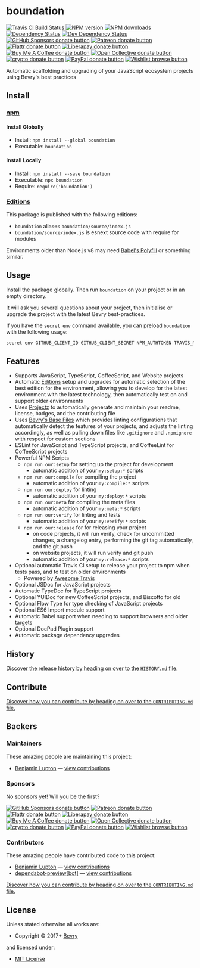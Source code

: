 <!-- TITLE/ -->

<h1>boundation</h1>

<!-- /TITLE -->


<!-- BADGES/ -->

<span class="badge-travisci"><a href="http://travis-ci.com/bevry/boundation" title="Check this project's build status on TravisCI"><img src="https://img.shields.io/travis/com/bevry/boundation/master.svg" alt="Travis CI Build Status" /></a></span>
<span class="badge-npmversion"><a href="https://npmjs.org/package/boundation" title="View this project on NPM"><img src="https://img.shields.io/npm/v/boundation.svg" alt="NPM version" /></a></span>
<span class="badge-npmdownloads"><a href="https://npmjs.org/package/boundation" title="View this project on NPM"><img src="https://img.shields.io/npm/dm/boundation.svg" alt="NPM downloads" /></a></span>
<span class="badge-daviddm"><a href="https://david-dm.org/bevry/boundation" title="View the status of this project's dependencies on DavidDM"><img src="https://img.shields.io/david/bevry/boundation.svg" alt="Dependency Status" /></a></span>
<span class="badge-daviddmdev"><a href="https://david-dm.org/bevry/boundation#info=devDependencies" title="View the status of this project's development dependencies on DavidDM"><img src="https://img.shields.io/david/dev/bevry/boundation.svg" alt="Dev Dependency Status" /></a></span>
<br class="badge-separator" />
<span class="badge-githubsponsors"><a href="https://github.com/sponsors/balupton" title="Donate to this project using GitHub Sponsors"><img src="https://img.shields.io/badge/github-donate-yellow.svg" alt="GitHub Sponsors donate button" /></a></span>
<span class="badge-patreon"><a href="https://patreon.com/bevry" title="Donate to this project using Patreon"><img src="https://img.shields.io/badge/patreon-donate-yellow.svg" alt="Patreon donate button" /></a></span>
<span class="badge-flattr"><a href="https://flattr.com/profile/balupton" title="Donate to this project using Flattr"><img src="https://img.shields.io/badge/flattr-donate-yellow.svg" alt="Flattr donate button" /></a></span>
<span class="badge-liberapay"><a href="https://liberapay.com/bevry" title="Donate to this project using Liberapay"><img src="https://img.shields.io/badge/liberapay-donate-yellow.svg" alt="Liberapay donate button" /></a></span>
<span class="badge-buymeacoffee"><a href="https://buymeacoffee.com/balupton" title="Donate to this project using Buy Me A Coffee"><img src="https://img.shields.io/badge/buy%20me%20a%20coffee-donate-yellow.svg" alt="Buy Me A Coffee donate button" /></a></span>
<span class="badge-opencollective"><a href="https://opencollective.com/bevry" title="Donate to this project using Open Collective"><img src="https://img.shields.io/badge/open%20collective-donate-yellow.svg" alt="Open Collective donate button" /></a></span>
<span class="badge-crypto"><a href="https://bevry.me/crypto" title="Donate to this project using Cryptocurrency"><img src="https://img.shields.io/badge/crypto-donate-yellow.svg" alt="crypto donate button" /></a></span>
<span class="badge-paypal"><a href="https://bevry.me/paypal" title="Donate to this project using Paypal"><img src="https://img.shields.io/badge/paypal-donate-yellow.svg" alt="PayPal donate button" /></a></span>
<span class="badge-wishlist"><a href="https://bevry.me/wishlist" title="Buy an item on our wishlist for us"><img src="https://img.shields.io/badge/wishlist-donate-yellow.svg" alt="Wishlist browse button" /></a></span>

<!-- /BADGES -->


<!-- DESCRIPTION/ -->

Automatic scaffolding and upgrading of your JavaScript ecosystem projects using Bevry's best practices

<!-- /DESCRIPTION -->


<!-- INSTALL/ -->

<h2>Install</h2>

<a href="https://npmjs.com" title="npm is a package manager for javascript"><h3>npm</h3></a>
<h4>Install Globally</h4>
<ul>
<li>Install: <code>npm install --global boundation</code></li>
<li>Executable: <code>boundation</code></li>
</ul>
<h4>Install Locally</h4>
<ul>
<li>Install: <code>npm install --save boundation</code></li>
<li>Executable: <code>npx boundation</code></li>
<li>Require: <code>require('boundation')</code></li>
</ul>

<h3><a href="https://editions.bevry.me" title="Editions are the best way to produce and consume packages you care about.">Editions</a></h3>

<p>This package is published with the following editions:</p>

<ul><li><code>boundation</code> aliases <code>boundation/source/index.js</code></li>
<li><code>boundation/source/index.js</code> is esnext source code with require for modules</li></ul>

<p>Environments older than Node.js v8 may need <a href="https://babeljs.io/docs/usage/polyfill/" title="A polyfill that emulates missing ECMAScript environment features">Babel's Polyfill</a> or something similar.</p>

<!-- /INSTALL -->


## Usage

Install the package globally. Then run `boundation` on your project or in an empty directory.

It will ask you several questions about your project, then initialise or upgrade the project with the latest Bevry best-practices.

If you have the `secret env` command available, you can preload `boundation` with the following usage:

```bash
secret env GITHUB_CLIENT_ID GITHUB_CLIENT_SECRET NPM_AUTHTOKEN TRAVIS_NOTIFICATION_EMAIL SURGE_LOGIN SURGE_TOKEN NOW_TOKEN -- boundation
```

## Features

-   Supports JavaScript, TypeScript, CoffeeScript, and Website projects
-   Automatic [Editions](https://github.com/bevry/editions) setup and upgrades for automatic selection of the best edition for the environment, allowing you to develop for the latest environment with the latest technology, then automatically test on and support older environments
-   Uses [Projectz](https://github.com/bevry/projectz) to automatically generate and maintain your readme, license, badges, and the contributing file
-   Uses [Bevry's Base Files](https://github.com/bevry/base) which provides linting configurations that automatically detect the features of your projects, and adjusts the linting accordingly, as well as pulling down files like `.gitignore` and `.npmignore` with respect for custom sections
-   ESLint for JavaScript and TypeScript projects, and CoffeeLint for CoffeeScript projects
-   Powerful NPM Scripts
    -   `npm run our:setup` for setting up the project for development
        -   automatic addition of your `my:setup:*` scripts
    -   `npm run our:compile` for compiling the project
        -   automatic addition of your `my:compile:*` scripts
    -   `npm run our:deploy` for linting
        -   automatic addition of your `my:deploy:*` scripts
    -   `npm run our:meta` for compiling the meta files
        -   automatic addition of your `my:meta:*` scripts
    -   `npm run our:verify` for linting and tests
        -   automatic addition of your `my:verify:*` scripts
    -   `npm run our:release` for for releasing your project
        -   on code projects, it will run verify, check for uncommitted changes, a changelog entry, performing the git tag automatically, and the git push
        -   on website projects, it will run verify and git push
        -   automatic addition of your `my:release:*` scripts
-   Optional automatic Travis CI setup to release your project to npm when tests pass, and to test on older environments
    -   Powered by [Awesome Travis](https://github.com/bevry/awesome-travis)
-   Optional JSDoc for JavaScript projects
-   Automatic TypeDoc for TypeScript projects
-   Optional YUIDoc for new CoffeeScript projects, and Biscotto for old
-   Optional Flow Type for type checking of JavaScript projects
-   Optional ES6 Import module support
-   Automatic Babel support when needing to support browsers and older targets
-   Optional DocPad Plugin support
-   Automatic package dependency upgrades

<!-- HISTORY/ -->

<h2>History</h2>

<a href="https://github.com/bevry/boundation/blob/master/HISTORY.md#files">Discover the release history by heading on over to the <code>HISTORY.md</code> file.</a>

<!-- /HISTORY -->


<!-- CONTRIBUTE/ -->

<h2>Contribute</h2>

<a href="https://github.com/bevry/boundation/blob/master/CONTRIBUTING.md#files">Discover how you can contribute by heading on over to the <code>CONTRIBUTING.md</code> file.</a>

<!-- /CONTRIBUTE -->


<!-- BACKERS/ -->

<h2>Backers</h2>

<h3>Maintainers</h3>

These amazing people are maintaining this project:

<ul><li><a href="http://balupton.com">Benjamin Lupton</a> — <a href="https://github.com/bevry/boundation/commits?author=balupton" title="View the GitHub contributions of Benjamin Lupton on repository bevry/boundation">view contributions</a></li></ul>

<h3>Sponsors</h3>

No sponsors yet! Will you be the first?

<span class="badge-githubsponsors"><a href="https://github.com/sponsors/balupton" title="Donate to this project using GitHub Sponsors"><img src="https://img.shields.io/badge/github-donate-yellow.svg" alt="GitHub Sponsors donate button" /></a></span>
<span class="badge-patreon"><a href="https://patreon.com/bevry" title="Donate to this project using Patreon"><img src="https://img.shields.io/badge/patreon-donate-yellow.svg" alt="Patreon donate button" /></a></span>
<span class="badge-flattr"><a href="https://flattr.com/profile/balupton" title="Donate to this project using Flattr"><img src="https://img.shields.io/badge/flattr-donate-yellow.svg" alt="Flattr donate button" /></a></span>
<span class="badge-liberapay"><a href="https://liberapay.com/bevry" title="Donate to this project using Liberapay"><img src="https://img.shields.io/badge/liberapay-donate-yellow.svg" alt="Liberapay donate button" /></a></span>
<span class="badge-buymeacoffee"><a href="https://buymeacoffee.com/balupton" title="Donate to this project using Buy Me A Coffee"><img src="https://img.shields.io/badge/buy%20me%20a%20coffee-donate-yellow.svg" alt="Buy Me A Coffee donate button" /></a></span>
<span class="badge-opencollective"><a href="https://opencollective.com/bevry" title="Donate to this project using Open Collective"><img src="https://img.shields.io/badge/open%20collective-donate-yellow.svg" alt="Open Collective donate button" /></a></span>
<span class="badge-crypto"><a href="https://bevry.me/crypto" title="Donate to this project using Cryptocurrency"><img src="https://img.shields.io/badge/crypto-donate-yellow.svg" alt="crypto donate button" /></a></span>
<span class="badge-paypal"><a href="https://bevry.me/paypal" title="Donate to this project using Paypal"><img src="https://img.shields.io/badge/paypal-donate-yellow.svg" alt="PayPal donate button" /></a></span>
<span class="badge-wishlist"><a href="https://bevry.me/wishlist" title="Buy an item on our wishlist for us"><img src="https://img.shields.io/badge/wishlist-donate-yellow.svg" alt="Wishlist browse button" /></a></span>

<h3>Contributors</h3>

These amazing people have contributed code to this project:

<ul><li><a href="http://balupton.com">Benjamin Lupton</a> — <a href="https://github.com/bevry/boundation/commits?author=balupton" title="View the GitHub contributions of Benjamin Lupton on repository bevry/boundation">view contributions</a></li>
<li><a href="http://github.com/apps/dependabot-preview">dependabot-preview[bot]</a> — <a href="https://github.com/bevry/boundation/commits?author=dependabot-preview[bot]" title="View the GitHub contributions of dependabot-preview[bot] on repository bevry/boundation">view contributions</a></li></ul>

<a href="https://github.com/bevry/boundation/blob/master/CONTRIBUTING.md#files">Discover how you can contribute by heading on over to the <code>CONTRIBUTING.md</code> file.</a>

<!-- /BACKERS -->


<!-- LICENSE/ -->

<h2>License</h2>

Unless stated otherwise all works are:

<ul><li>Copyright &copy; 2017+ <a href="http://bevry.me">Bevry</a></li></ul>

and licensed under:

<ul><li><a href="http://spdx.org/licenses/MIT.html">MIT License</a></li></ul>

<!-- /LICENSE -->
